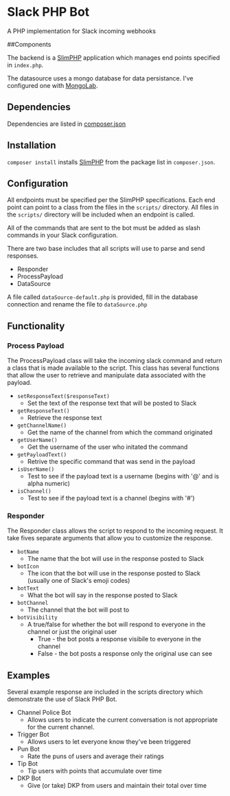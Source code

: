 # Slack PHP Bot

A PHP implementation for Slack incoming webhooks

##Components

The backend is a [SlimPHP](https://github.com/slimphp/Slim) application which manages end points specified in `index.php`.

The datasource uses a mongo database for data persistance. I've configured one with [MongoLab](https://mongolab.com).

## Dependencies

Dependencies are listed in [composer.json](https://github.com/alexmj212/slackphp/blob/master/composer.json)

## Installation

`composer install` installs [SlimPHP](https://github.com/slimphp/Slim) from the package list in `composer.json`.

## Configuration

All endpoints must be specified per the SlimPHP specifications. Each end point can point to a class from the files in the `scripts/` directory. All files in the `scripts/` directory will be included when an endpoint is called.

All of the commands that are sent to the bot must be added as slash commands in your Slack configuration.

There are two base includes that all scripts will use to parse and send responses.
* Responder
* ProcessPayload
* DataSource

A file called `dataSource-default.php` is provided, fill in the database connection and rename the file to `dataSource.php`

## Functionality

### Process Payload
The ProcessPayload class will take the incoming slack command and return a class that is made available to the script. This class has several functions that allow the user to retrieve and manipulate data associated with the payload.
* `setResponseText($responseText)`
  * Set the text of the response text that will be posted to Slack
* `getResponseText()`
  * Retrieve the response text
* `getChannelName()`
  * Get the name of the channel from which the command originated
* `getUserName()`
  * Get the username of the user who initated the command
* `getPayloadText()`
  * Retrive the specific command that was send in the payload
* `isUserName()`
  * Test to see if the payload text is a username (begins with '@' and is alpha numeric)
* `isChannel()`
  * Test to see if the payload text is a channel (begins with '#')

### Responder
The Responder class allows the script to respond to the incoming request. It take fives separate arguments that allow you to customize the response.
* `botName`
  * The name that the bot will use in the response posted to Slack
* `botIcon`
  * The icon that the bot will use in the response posted to Slack (usually one of Slack's emoji codes)
* `botText`
  * What the bot will say in the response posted to Slack
* `botChannel`
  * The channel that the bot will post to
* `botVisibility`
  * A true/false for whether the bot will respond to everyone in the channel or just the original user
    * True - the bot posts a response visibile to everyone in the channel
    * False - the bot posts a response only the original use can see

## Examples
Several example response are included in the scripts directory which demonstrate the use of Slack PHP Bot.
* Channel Police Bot
  * Allows users to indicate the current conversation is not appropriate for the current channel.
* Trigger Bot
  * Allows users to let everyone know they've been triggered
* Pun Bot
  * Rate the puns of users and average their ratings
* Tip Bot
  * Tip users with points that accumulate over time
* DKP Bot
  * Give (or take) DKP from users and maintain their total over time
